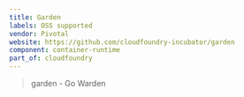 ```yaml
---
title: Garden
labels: OSS supported
vendor: Pivotal
website: https://github.com/cloudfoundry-incubator/garden
component: container-runtime
part_of: cloudfoundry
---
```

> garden - Go Warden
